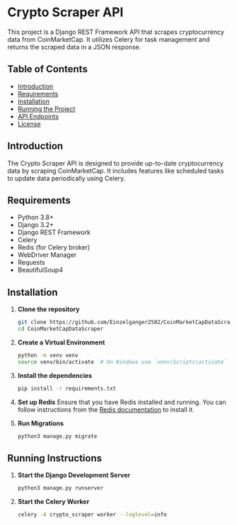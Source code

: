 # Crypto Scraper API

This project is a Django REST Framework API that scrapes cryptocurrency data from CoinMarketCap. It utilizes Celery for task management and returns the scraped data in a JSON response.

## Table of Contents

- [Introduction](#introduction)
- [Requirements](#requirements)
- [Installation](#installation)
- [Running the Project](#running-the-project)
- [API Endpoints](#api-endpoints)
- [License](#license)

## Introduction

The Crypto Scraper API is designed to provide up-to-date cryptocurrency data by scraping CoinMarketCap. It includes features like scheduled tasks to update data periodically using Celery.

## Requirements

- Python 3.8+
- Django 3.2+
- Django REST Framework
- Celery
- Redis (for Celery broker)
- WebDriver Manager
- Requests
- BeautifulSoup4

## Installation

1. **Clone the repository**
   ```sh
   git clone https://github.com/Einzelganger2502/CoinMarketCapDataScraper.git
   cd CoinMarketCapDataScraper

2. **Create a Virtual Environment**
   ```sh
   python -m venv venv
   source venv/bin/activate  # On Windows use `venv\Scripts\activate`

3. **Install the dependencies**
   ```sh
   pip install -r requirements.txt

4. **Set up Redis**
Ensure that you have Redis installed and running. You can follow instructions from the [ Redis documentation](https://redis.io/docs/latest/) to install it.
   
5. **Run Migrations**
   ```sh
   python3 manage.py migrate

## Running Instructions
1. **Start the Django Development Server**
   ```sh
   python3 manage.py runserver
   
2. **Start the Celery Worker**
   ```sh
   celery -A crypto_scraper worker --loglevel=info 

